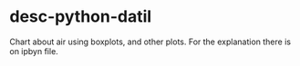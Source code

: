 # desc-python-datil
Chart about air using boxplots, and other plots. For the explanation there is on ipbyn file.
